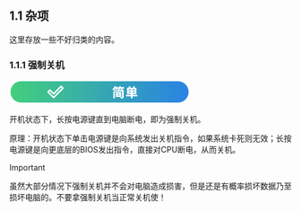## 1.1 杂项

这里存放一些不好归类的内容。

### 1.1.1 强制关机
![简单](../../图片/easy.svg)

开机状态下，长按电源键直到电脑断电，即为强制关机。

原理：开机状态下单击电源键是向系统发出关机指令，如果系统卡死则无效；长按电源键是向更底层的BIOS发出指令，直接对CPU断电，从而关机。

>[!IMPORTANT]
> 虽然大部分情况下强制关机并不会对电脑造成损害，但是还是有概率损坏数据乃至损坏电脑的。不要拿强制关机当正常关机使！